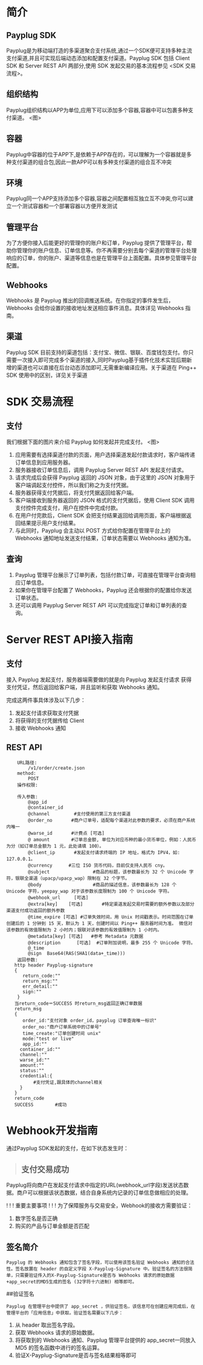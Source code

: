 # 简介
## Payplug SDK
Payplug是为移动端打造的多渠道聚合支付系统,通过一个SDK便可支持多种主流支付渠道,并且可实现后端动态添加和配置支付渠道。Payplug SDK 包括 Client SDK 和 Server REST API 两部分,使用 SDK 发起交易的基本流程参见 <SDK 交易流程>。
## 组织结构
Payplug组织结构以APP为单位,应用下可以添加多个容器,容器中可以包裹多种支付渠道。
<图>
## 容器
Payplug中容器的位于APP下,是依赖于APP存在的，可以理解为一个容器就是多种支付渠道的组合包,因此一款APP可以有多种支付渠道的组合互不冲突
## 环境
Payplug同一个APP支持添加多个容器,容器之间配置相互独立互不冲突,你可以建立一个测试容器和一个部署容器以方便开发测试
## 管理平台
为了方便你接入后能更好的管理你的账户和订单，Payplug 提供了管理平台，帮助你管理你的账户信息、订单信息等。你不再需要分别去每个渠道的管理平台处理响应的订单，你的账户、渠道等信息也是在管理平台上面配置。具体参见管理平台配置。
## Webhooks
Webhooks 是 Payplug 推出的回调推送系统。在你指定的事件发生后，Webhooks 会给你设置的接收地址发送相应事件消息。具体详见 Webhooks 指南。
## 渠道
Payplug SDK 目前支持的渠道包括：支付宝、微信、银联、百度钱包支付。你只需要一次接入即可完成多个渠道的接入,同时Payplug基于插件化技术实现后期新增的渠道也可以直接在后台动态添加即可,无需重新编译应用。关于渠道在 Ping++ SDK 使用中的区别，详见关于渠道
# SDK 交易流程
## 支付
我们根据下面的图片来介绍 Payplug 如何发起并完成支付。
<图>

1. 应用需要有选择渠道付款的页面，用户选择渠道发起付款请求时，客户端传递订单信息到应用服务器。
2. 服务器接收订单信息后，调用 Payplug Server REST API  发起支付请求。
3. 请求完成后会获得 Payplug 返回的 JSON 对象，由于这里的 JSON 对象用于客户端调起支付控件，所以我们称之为支付凭据。
4. 服务器获得支付凭据后，将支付凭据返回给客户端。
5. 客户端接收到服务器返回的 JSON 格式的支付凭据后，使用 Client SDK 调用支付控件完成支付，用户在控件中完成付款。
6. 在用户付完款后，Client SDK 会把支付结果返回给调用页面，客户端根据返回结果提示用户支付结果。
7. 与此同时，Payplug 会主动以 POST 方式给你配置在管理平台上的 Webhooks 通知地址发送支付结果，订单状态需要以 Webhooks 通知为准。

## 查询
1. Payplug 管理平台展示了订单列表，包括付款订单，可直接在管理平台查询相应订单信息。
2. 如果你在管理平台配置了 Webhooks，Payplug 还会根据你的配置给你发送订单状态。
3. 还可以调用 Payplug Server REST API  可以完成指定订单和订单列表的查询。
# Server REST API接入指南
## 支付
接入 Payplug 发起支付，服务器端需要做的就是向 Payplug 发起支付请求 获得支付凭证，然后返回给客户端，并且监听和获取 Webhooks 通知。

完成这两件事具体涉及以下几步：

1. 发起支付请求获取支付凭据
2. 将获得的支付凭据传给 Client
3. 接收 Webhooks 通知

## REST API

        URL路径:
            /v1/order/create.json
        method:
            POST
        操作权限:
            
        传入参数:
            @app_id
            @container_id
            @channel         #支付使用的第三方支付渠道
            @order_no       #商户订单号，适配每个渠道对此参数的要求，必须在商户系统内唯一
            @warse_id       #计费点 [可选]
            @ amount        #订单总金额, 单位为对应币种的最小货币单位，例如：人民币为分（如订单总金额为 1 元，此处请填 100）。
            @client_ip       #发起支付请求终端的 IP 地址，格式为 IPV4，如: 127.0.0.1。
            @currency      #三位 ISO 货币代码，目前仅支持人民币 cny。
            @subject                #商品的标题，该参数最长为 32 个 Unicode 字符，银联全渠道（upacp/upacp_wap）限制在 32 个字节。
            @body                   #商品的描述信息，该参数最长为 128 个 Unicode 字符，yeepay_wap 对于该参数长度限制为 100 个 Unicode 字符。
            @webhook_url     [可选]
            @extra[key]    [可选]       #特定渠道发起交易时需要的额外参数以及部分渠道支付成功返回的额外参数
            @time_expire [可选] #订单失效时间，用 Unix 时间戳表示。时间范围在订单创建后的 1 分钟到 15 天，默认为 1 天，创建时间以 Ping++ 服务器时间为准。 微信对该参数的有效值限制为 2 小时内；银联对该参数的有效值限制为 1 小时内。
            @metadata[key] [可选]   #参考 Metadata 元数据
            @description      [可选]  #订单附加说明，最多 255 个 Unicode 字符。
            @_time
            @sign  Base64(RAS(SHA1(data+_time)))
        返回参数:
       http header Payplug-signature
       {
          return_code:""
          return_msg:""
          err_detail:""
          sign:""
        }
       当return_code＝SUCCESS 时return_msg返回正确订单数据
       return_msg
       {
          order_id:"支付对象 order_id，payplug 订单查询唯一标识"
          order_no:"商户订单系统中的订单号"
          time_create:"订单创建时间 unix"
          mode:"test or live"
          app_id:""
         container_id:""
         channel:""
         warse_id:""
         amount:""
         status:""
         credential:{
              #支付凭证,跟具体的channel相关
         }
       }
       return_code
       SUCCESS        #成功
       
# Webhook开发指南

通过Payplug SDK发起的支付，在如下状态发生时：

> ## 支付交易成功

Payplug将向商户在发起支付请求中指定的URL(webhook_url字段)发送状态数据。商户可以根据该状态数据，结合自身系统内记录的订单信息做相应的处理。

! ! ! 重要主要事项 ! ! ! 为了保障服务与交易安全，Webhook的接收方需要验证：

1. 数字签名是否正确
2. 购买的产品与订单金额是否匹配

## 签名简介

    Payplug 的 Webhooks 通知包含了签名字段，可以使用该签名验证 Webhooks 通知的合法性。签名放置在 header 的自定义字段 X-Payplug-Signature 中。验证签名的方法很简单，只需要验证传入的X-Payplug-Signature是否与 Webhooks 请求的原始数据+app_secret的MD5生成的签名 (32字符十六进制) 相等即可。

##验证签名

    Payplug 在管理平台中提供了 app_secret ，供验证签名，该信息可在创建应用完成后，在管理平台的「应用信息」中获取。验证签名需要以下几步：

1. 从 header 取出签名字段。
2. 获取 Webhooks 请求的原始数据。
3. 将获取到的 Webhooks 通知、Payplug 管理平台提供的 app_secret一同放入 MD5 的签名函数中进行的签名运算。
4. 验证X-Payplug-Signature是否与签名结果相等即可
